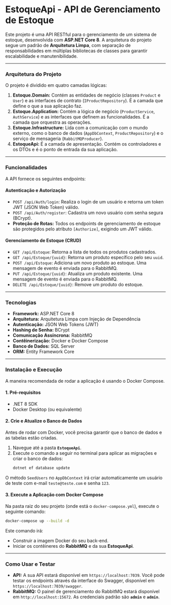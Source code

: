 # EstoqueApi - API de Gerenciamento de Estoque

Este projeto é uma API RESTful para o gerenciamento de um sistema de estoque, desenvolvida com **ASP.NET Core 8**. A arquitetura do projeto segue um padrão de **Arquitetura Limpa**, com separação de responsabilidades em múltiplas bibliotecas de classes para garantir escalabilidade e manutenibilidade.

-----

### Arquitetura do Projeto

O projeto é dividido em quatro camadas lógicas:

1.  **Estoque.Domain:** Contém as entidades de negócio (classes `Product` e `User`) e as interfaces de contrato (`IProductRepository`). É a camada que define o que a sua aplicação faz.
2.  **Estoque.Application:** Contém a lógica de negócio (`ProductService`, `AuthService`) e as interfaces que definem as funcionalidades. É a camada que orquestra as operações.
3.  **Estoque.Infrastructure:** Lida com a comunicação com o mundo externo, como o banco de dados (`AppDbContext`, `ProductRepository`) e o serviço de mensageria (`RabbitMQProducer`).
4.  **EstoqueApi:** É a camada de apresentação. Contém os controladores e os DTOs e é o ponto de entrada da sua aplicação.

-----

### Funcionalidades

A API fornece os seguintes endpoints:

#### **Autenticação e Autorização**

  * `POST /api/Auth/login`: Realiza o login de um usuário e retorna um token JWT (JSON Web Token) válido.
  * `POST /api/Auth/register`: Cadastra um novo usuário com senha segura (BCrypt).
  * **Proteção de Rotas:** Todos os endpoints de gerenciamento de estoque são protegidos pelo atributo `[Authorize]`, exigindo um JWT válido.

#### **Gerenciamento de Estoque (CRUD)**

  * `GET /api/Estoque`: Retorna a lista de todos os produtos cadastrados.
  * `GET /api/Estoque/{uuid}`: Retorna um produto específico pelo seu `uuid`.
  * `POST /api/Estoque`: Adiciona um novo produto ao estoque. Uma mensagem de evento é enviada para o RabbitMQ.
  * `PUT /api/Estoque/{uuid}`: Atualiza um produto existente. Uma mensagem de evento é enviada para o RabbitMQ.
  * `DELETE /api/Estoque/{uuid}`: Remove um produto do estoque.

-----

### Tecnologias

  * **Framework:** ASP.NET Core 8
  * **Arquitetura:** Arquitetura Limpa com Injeção de Dependência
  * **Autenticação:** JSON Web Tokens (JWT)
  * **Hashing de Senha:** BCrypt
  * **Comunicação Assíncrona:** RabbitMQ
  * **Contêinerização:** Docker e Docker Compose
  * **Banco de Dados:** SQL Server
  * **ORM:** Entity Framework Core

-----

### Instalação e Execução

A maneira recomendada de rodar a aplicação é usando o Docker Compose.

#### **1. Pré-requisitos**

  * .NET 8 SDK
  * Docker Desktop (ou equivalente)

#### **2. Crie e Atualize o Banco de Dados**

Antes de rodar com Docker, você precisa garantir que o banco de dados e as tabelas estão criadas.

1.  Navegue até a pasta **`EstoqueApi`**.
2.  Execute o comando a seguir no terminal para aplicar as migrações e criar o banco de dados:
    ```bash
    dotnet ef database update
    ```

O método `SeedUsers` no `AppDbContext` irá criar automaticamente um usuário de teste com e-mail `teste@teste.com` e senha `123`.

#### **3. Execute a Aplicação com Docker Compose**

Na pasta raiz do seu projeto (onde está o `docker-compose.yml`), execute o seguinte comando:

```bash
docker-compose up --build -d
```

Este comando irá:

  * Construir a imagem Docker do seu back-end.
  * Iniciar os contêineres do **RabbitMQ** e da sua **EstoqueApi**.

-----

### Como Usar e Testar

  * **API:** A sua API estará disponível em `https://localhost:7039`. Você pode testar os endpoints através da interface do Swagger, disponível em `https://localhost:7039/swagger`.
  * **RabbitMQ:** O painel de gerenciamento do RabbitMQ estará disponível em `http://localhost:15672`. As credenciais padrão são **`admin`** e **`admin`**.